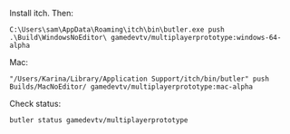 Install itch. Then:

```
C:\Users\sam\AppData\Roaming\itch\bin\butler.exe push .\Build\WindowsNoEditor\ gamedevtv/multiplayerprototype:windows-64-alpha
```

Mac:
```
"/Users/Karina/Library/Application Support/itch/bin/butler" push Builds/MacNoEditor/ gamedevtv/multiplayerprototype:mac-alpha
```

Check status:
```
butler status gamedevtv/multiplayerprototype
```
